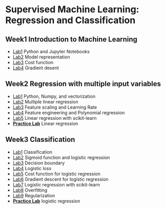 # Supervised Machine Learning: Regression and Classification

## Week1 Introduction to Machine Learning

- [Lab1](./week1/lab/home/jovyan/work/C1_W1_Lab01_Python_Jupyter_Soln.ipynb) Python and Jupyter Notebooks
- [Lab2](./week1/lab/home/jovyan/work/C1_W1_Lab02_Model_Representation_Soln.ipynb) Model representation
- [Lab3](./week1/lab/home/jovyan/work/C1_W1_Lab03_Cost_function_Soln.ipynb) Cost function
- [Lab4](./week1/lab/home/jovyan/work/C1_W1_Lab04_Gradient_Descent_Soln.ipynb) Gradient desent

## Week2 Regression with multiple input variables

- [Lab1](./week2/lab/home/jovyan/work/C1_W2_Lab01_Python_Numpy_Vectorization_Soln.ipynb) Python, Numpy, and vectorization
- [Lab2](./week2/lab/home/jovyan/work/C1_W2_Lab02_Multiple_Variable_Soln.ipynb) Multiple linear regression
- [Lab3](./week2/lab/home/jovyan/work/C1_W2_Lab03_Feature_Scaling_and_Learning_Rate_Soln.ipynb) Feature scaling and Learning Rate
- [Lab4](./week2/lab/home/jovyan/work/C1_W2_Lab04_FeatEng_PolyReg_Soln.ipynb) Feature engineering and Polynomial regression
- [Lab5](./week2/lab/home/jovyan/work/C1_W2_Lab05_Sklearn_GD_Soln.ipynb) Linear regression with scikit-learn 
- [**Practice Lab**](./week2/practice_lab/home/jovyan/work/C1_W2_Linear_Regression.ipynb) Linear regression

## Week3 Classification

- [Lab1](./week3/lab/home/jovyan/work/C1_W3_Lab01_Classification_Soln.ipynb) Classification
- [Lab2](./week3/lab/home/jovyan/work/C1_W3_Lab02_Sigmoid_function_Soln.ipynb) Sigmoid function and logistic regression
- [Lab3](./week3/lab/home/jovyan/work/C1_W3_Lab03_Decision_Boundary_Soln.ipynb) Decision boundary
- [Lab4](./week3/lab/home/jovyan/work/C1_W3_Lab04_LogisticLoss_Soln.ipynb) Logistic loss
- [Lab5](./week3/lab/home/jovyan/work/C1_W3_Lab05_Cost_Function_Soln.ipynb) Cost function for logistic regression
- [Lab6](./week3/lab/home/jovyan/work/C1_W3_Lab06_Gradient_Descent_Soln.ipynb) Gradient descent for logistic regression
- [Lab7](./week3/lab/home/jovyan/work/C1_W3_Lab07_Scikit_Learn_Soln.ipynb) Logistic regression with scikit-learn
- [Lab8](./week3/lab/home/jovyan/work/C1_W3_Lab08_Overfitting_Soln.ipynb) Overfitting
- [Lab9](./week3/lab/home/jovyan/work/C1_W3_Lab09_Regularization_Soln.ipynb) Regularization
- [**Practice Lab**](./week3/practice_lab/home/jovyan/work/C1_W3_Logistic_Regression.ipynb) logistic regression
